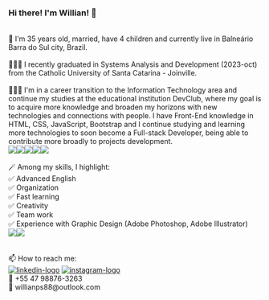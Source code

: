 ### Hi there! I'm Willian! 👋
<br>
🙂 I'm 35 years old, married, have 4 children and currently live in Balneário Barra do Sul city, Brazil.
<br>
<br>
🧑🏽‍🎓 I recently graduated in Systems Analysis and Development (2023-oct) from the Catholic University of Santa Catarina - Joinville.
<br>
<br>
👨🏽‍💻 I'm in a career transition to the Information Technology area and continue my studies at the educational institution DevClub, where my goal is to acquire more knowledge and broaden my horizons with new technologies and connections with people. I have Front-End knowledge in HTML, CSS, JavaScript, Bootstrap and I continue studying and learning more technologies to soon become a Full-stack Developer, being able to contribute more broadly to projects development.
<br>
<img src="https://img.shields.io/badge/HTML5-E34F26?style=for-the-badge&logo=html5&logoColor=white"><img src="https://img.shields.io/badge/CSS3-1572B6?style=for-the-badge&logo=css3&logoColor=white"><img src="https://img.shields.io/badge/Bootstrap-563D7C?style=for-the-badge&logo=bootstrap&logoColor=white"><img src="https://img.shields.io/badge/JavaScript-F7DF1E?style=for-the-badge&logo=javascript&logoColor=black"><img src="https://img.shields.io/badge/React-20232A?style=for-the-badge&logo=react&logoColor=61DAFB">
<br>
<br>
🪄 Among my skills, I highlight:
<br>
✅ Advanced English
<br>
✅ Organization
<br>
✅ Fast learning
<br>
✅ Creativity
<br>
✅ Team work
<br>
✅ Experience with Graphic Design (Adobe Photoshop, Adobe Illustrator)
<br>
<img src='https://img.shields.io/badge/Adobe%20Photoshop-31A8FF?style=for-the-badge&logo=Adobe%20Photoshop&logoColor=black'><img src='https://img.shields.io/badge/Adobe%20Illustrator-FF9A00?style=for-the-badge&logo=adobe%20illustrator&logoColor=white'>
<br>
<br>
<br>
📫 How to reach me: <br>
<a href="https://www.linkedin.com/in/willian-p-santos/"><img src="https://img.shields.io/badge/LinkedIn-0077B5?style=for-the-badge&logo=linkedin&logoColor=white" alt="linkedin-logo"></a> <a href="https://www.instagram.com/willian_pocinhos/"><img src="https://img.shields.io/badge/Instagram-E4405F?style=for-the-badge&logo=instagram&logoColor=white" alt="instagram-logo"></a>
<br>
📱 +55 47 98876-3263
<br>
📧 willianps88@outlook.com


<!--
**willianps88/willianps88** is a ✨ _special_ ✨ repository because its `README.md` (this file) appears on your GitHub profile.

Here are some ideas to get you started:

- 🔭 I’m currently working on ...
- 🌱 I’m currently learning ...
- 👯 I’m looking to collaborate on ...
- 🤔 I’m looking for help with ...
- 💬 Ask me about ...
- 📫 How to reach me: ...
- 😄 Pronouns: ...
- ⚡ Fun fact: ...
-->
